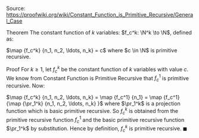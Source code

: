 # 

Source: https://proofwiki.org/wiki/Constant_Function_is_Primitive_Recursive/General_Case

Theorem
The constant function of $k$ variables: $f_c^k: \N^k \to \N$, defined as:

$\map {f_c^k} {n_1, n_2, \ldots, n_k} = c$ where $c \in \N$
is primitive recursive‎.


Proof
For $k \ge 1$, let $f_c^k$ be the constant function of $k$ variables with value $c$.
We know from Constant Function is Primitive Recursive that $f_c^1$ is primitive recursive‎.
Now:

$\map {f_c^k} {n_1, n_2, \ldots, n_k} = \map {f_c^1} {n_1} = \map {f_c^1} {\map {\pr_1^k} {n_1, n_2, \ldots, n_k} }$
where $\pr_1^k$ is a projection function which is basic primitive recursive.
So $f_c^k$ is obtained from the primitive recursive‎ function $f_c^1$ and the basic primitive recursive function $\pr_1^k$ by substitution.
Hence by definition, $f_c^k$ is primitive recursive‎.
$\blacksquare$





